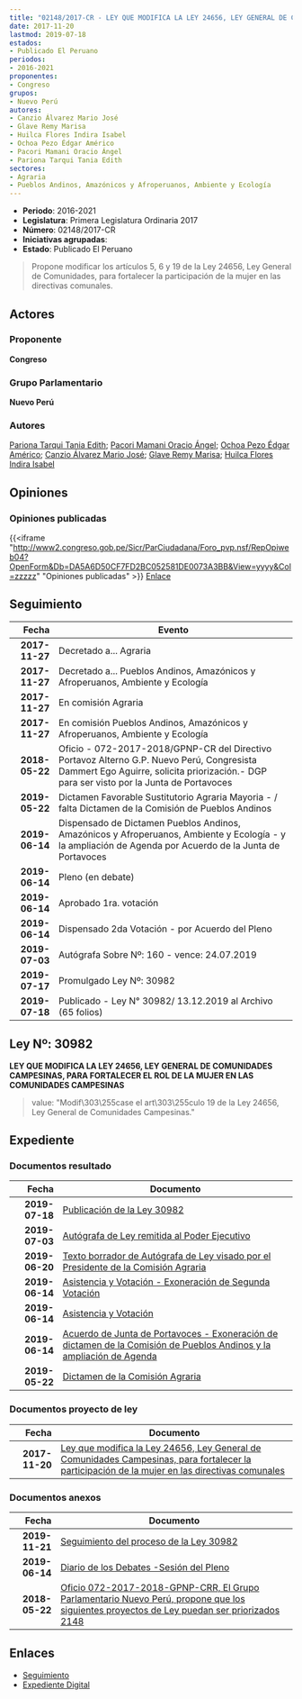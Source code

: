 ```yaml
---
title: "02148/2017-CR - LEY QUE MODIFICA LA LEY 24656, LEY GENERAL DE COMUNIDADES CAMPESINAS PARA FORTALECER LA PARTICIPACIÓN DE LA MUJER EN LAS DIRECTIVAS COMUNALES"
date: 2017-11-20
lastmod: 2019-07-18
estados:
- Publicado El Peruano
periodos:
- 2016-2021
proponentes:
- Congreso
grupos:
- Nuevo Perú
autores:
- Canzio Álvarez Mario José
- Glave Remy Marisa
- Huilca Flores Indira Isabel
- Ochoa Pezo Édgar Américo
- Pacori Mamani Oracio Ángel
- Pariona Tarqui Tania Edith
sectores:
- Agraria
- Pueblos Andinos, Amazónicos y Afroperuanos, Ambiente y Ecología
---
```

- **Periodo**: 2016-2021
- **Legislatura**: Primera Legislatura Ordinaria 2017
- **Número**: 02148/2017-CR
- **Iniciativas agrupadas**: 
- **Estado**: Publicado El Peruano

> Propone modificar los artículos 5, 6 y 19 de la Ley 24656, Ley General de Comunidades, para fortalecer la participación de la mujer en las directivas comunales.


## Actores

### Proponente

**Congreso**

### Grupo Parlamentario

**Nuevo Perú**

### Autores

[Pariona Tarqui Tania Edith](mailto:mailto:tpariona@congreso.gob.pe); [Pacori Mamani Oracio Ángel](mailto:mailto:opacori@congreso.gob.pe); [Ochoa Pezo Édgar Américo](mailto:mailto:eochoa@congreso.gob.pe); [Canzio Álvarez Mario José](mailto:mailto:mcanzio@congreso.gob.pe); [Glave Remy Marisa](mailto:mailto:mglave@congreso.gob.pe); [Huilca Flores Indira Isabel](mailto:mailto:ihuilca@congreso.gob.pe)

## Opiniones

### Opiniones publicadas

{{<iframe "http://www2.congreso.gob.pe/Sicr/ParCiudadana/Foro_pvp.nsf/RepOpiweb04?OpenForm&Db=DA5A6D50CF7FD2BC052581DE0073A3BB&View=yyyy&Col=zzzzz" "Opiniones publicadas" >}}
[Enlace](http://www2.congreso.gob.pe/Sicr/ParCiudadana/Foro_pvp.nsf/RepOpiweb04?OpenForm&Db=DA5A6D50CF7FD2BC052581DE0073A3BB&View=yyyy&Col=zzzzz)


## Seguimiento

| Fecha | Evento |
|------:|--------|
| **2017-11-27** | Decretado a... Agraria |
| **2017-11-27** | Decretado a... Pueblos Andinos, Amazónicos y Afroperuanos, Ambiente y Ecología |
| **2017-11-27** | En comisión Agraria |
| **2017-11-27** | En comisión Pueblos Andinos, Amazónicos y Afroperuanos, Ambiente y Ecología |
| **2018-05-22** | Oficio - 072-2017-2018/GPNP-CR del Directivo Portavoz Alterno G.P. Nuevo Perú, Congresista Dammert Ego Aguirre, solicita priorización.- DGP para ser visto por la Junta de Portavoces |
| **2019-05-22** | Dictamen Favorable Sustitutorio Agraria Mayoria - / falta Dictamen de la Comisión de Pueblos Andinos |
| **2019-06-14** | Dispensado de Dictamen Pueblos Andinos, Amazónicos y Afroperuanos, Ambiente y Ecología - y la ampliación de Agenda por Acuerdo de la Junta de Portavoces |
| **2019-06-14** | Pleno (en debate) |
| **2019-06-14** | Aprobado 1ra. votación |
| **2019-06-14** | Dispensado 2da Votación - por Acuerdo del Pleno |
| **2019-07-03** | Autógrafa Sobre Nº: 160 - vence: 24.07.2019 |
| **2019-07-17** | Promulgado Ley Nº: 30982 |
| **2019-07-18** | Publicado - Ley N° 30982/ 13.12.2019 al Archivo (65 folios) |

## Ley Nº: 30982

**LEY QUE MODIFICA LA LEY 24656, LEY GENERAL DE COMUNIDADES CAMPESINAS, PARA FORTALECER EL ROL DE LA MUJER EN LAS COMUNIDADES CAMPESINAS**

> value: "Modif\303\255case el art\303\255culo 19 de la Ley 24656, Ley General de Comunidades Campesinas."


## Expediente

### Documentos resultado

| Fecha | Documento |
|------:|-----------|
| **2019-07-18** | [Publicación de la Ley 30982](http://www.leyes.congreso.gob.pe/Documentos/2016_2021/ADLP/Normas_Legales/30982-LEY.pdf) |
| **2019-07-03** | [Autógrafa de Ley remitida al Poder Ejecutivo](http://www.leyes.congreso.gob.pe/Documentos/2016_2021/ADLP/Texto_Aprobado/AU0214820190703.pdf) |
| **2019-06-20** | [Texto borrador de Autógrafa de Ley visado por el Presidente de la Comisión Agraria](http://www.leyes.congreso.gob.pe/Documentos/2016_2021/Texto_Borrador_de_Autografa/BAU0214820190620.pdf) |
| **2019-06-14** | [Asistencia y Votación - Exoneración de Segunda Votación](http://www.leyes.congreso.gob.pe/Documentos/2016_2021/Asistencia_y_Votacion/Proyectos_de_Ley/Exoneracion_de_Segunda_Votacion/ESV0214820190614.pdf) |
| **2019-06-14** | [Asistencia y Votación](http://www.leyes.congreso.gob.pe/Documentos/2016_2021/Asistencia_y_Votacion/Proyectos_de_Ley/AV0214820190614.pdf) |
| **2019-06-14** | [Acuerdo de Junta de Portavoces - Exoneración de dictamen de la Comisión de Pueblos Andinos y la ampliación de Agenda](http://www.leyes.congreso.gob.pe/Documentos/2016_2021/Acuerdos/Junta_Portavoces/AJP0214820190614.pdf) |
| **2019-05-22** | [Dictamen de la Comisión Agraria](http://www.leyes.congreso.gob.pe/Documentos/2016_2021/Dictamenes/Proyectos_de_Ley/02148DC01MAY20190522.pdf) |

### Documentos proyecto de ley

| Fecha | Documento |
|------:|-----------|
| **2017-11-20** | [Ley que modifica la Ley 24656, Ley General de Comunidades Campesinas, para fortalecer la participación de la mujer en las directivas comunales](http://www.leyes.congreso.gob.pe/Documentos/2016_2021/Proyectos_de_Ley_y_de_Resoluciones_Legislativas/PL0214820171120..pdf) |

### Documentos anexos

| Fecha | Documento |
|------:|-----------|
| **2019-11-21** | [Seguimiento del proceso de la Ley 30982](http://www.leyes.congreso.gob.pe/Documentos/2016_2021/Seguimiento_de_Proyectos_de_Ley/02148PL20191121.pdf) |
| **2019-06-14** | [Diario de los Debates -Sesión del Pleno](http://www2.congreso.gob.pe/Sicr/DiarioDebates/Publicad.nsf/SesionesPleno/05256D6E0073DFE9052584200055B7B3/$FILE/SLO-2018-12.pdf) |
| **2018-05-22** | [Oficio 072-2017-2018-GPNP-CRR, El Grupo Parlamentario Nuevo Perú, propone que los siguientes proyectos de Ley puedan ser priorizados 2148](http://www.leyes.congreso.gob.pe/Documentos/2016_2021/Oficios/Congresistas/OFICIO-072-2017-2018-GPNP-CR.pdf) |

## Enlaces

- [Seguimiento](http://www2.congreso.gob.pe/Sicr/TraDocEstProc/CLProLey2016.nsf/f7fff46988ca05b1052578e100829cc7/447014c5e9fca28e052581de007daeec?OpenDocument)
- [Expediente Digital](http://www2.congreso.gob.pe/Sicr/TraDocEstProc/Expvirt_2011.nsf/visbusqptramdoc1621/02148?opendocument)

